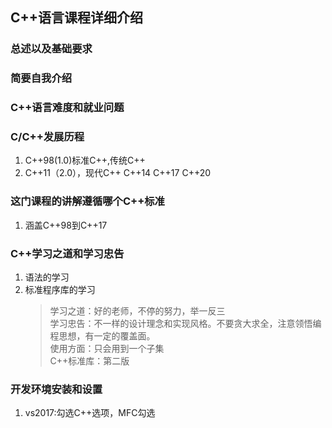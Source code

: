 ## C++语言课程详细介绍

### 总述以及基础要求

### 简要自我介绍

### C++语言难度和就业问题

### C/C++发展历程

1. C++98(1.0)标准C++,传统C++
2. C++11（2.0），现代C++
   C++14
   C++17
   C++20

### 这门课程的讲解遵循哪个C++标准

1. 涵盖C++98到C++17
   
### C++学习之道和学习忠告

1. 语法的学习
2. 标准程序库的学习
   >学习之道：好的老师，不停的努力，举一反三    
   >学习忠告：不一样的设计理念和实现风格。不要贪大求全，注意领悟编程思想，有一定的覆盖面。  
   >使用方面：只会用到一个子集  
   >C++标准库：第二版  
   
### 开发环境安装和设置
1. vs2017:勾选C++选项，MFC勾选